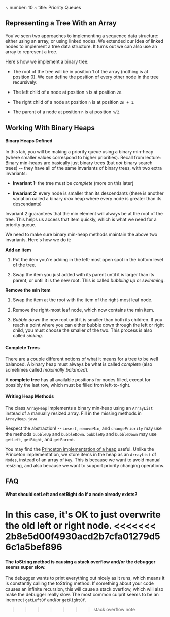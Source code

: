 ~ number: 10
~ title: Priority Queues

Representing a Tree With an Array
-------

You've seen two approaches to implementing a sequence data structure: either using an array, or using linked nodes. We extended our idea of linked nodes to implement a tree data structure. It turns out we can also use an array to represent a tree.

Here's how we implement a binary tree:

- The root of the tree will be in position 1 of the array (nothing is at position 0). We can define the position of every other node in the tree recursively:

-  The left child of a node at position `n` is at position `2n`.

- The right child of a node at position `n` is at position `2n + 1`.

- The parent of a node at position `n` is at position `n/2`.

Working With Binary Heaps
--------

#### Binary Heaps Defined

In this lab, you will be making a priority queue using a binary min-heap (where smaller values correspond to higher priorities). Recall from lecture: Binary min-heaps are basically just binary trees (but _not_ binary search trees) -- they have all of the same invariants of binary trees, with two extra invariants:

- __Invariant 1:__ the tree must be _complete_ (more on this later)

- __Invariant 2:__ every node is smaller than its descendants (there is another variation called a binary _max_ heap where every node is greater than its descendants)

Invariant 2 guarantees that the min element will always be at the root of the tree. This helps us access that item quickly, which is what we need for a priority queue.

We need to make sure binary min-heap methods maintain the above two invariants. Here's how we do it:

__Add an item__

1. Put the item you're adding in the left-most open spot in the bottom level of the tree.

2. Swap the item you just added with its parent until it is larger than its parent, or until it is the new root. This is called _bubbling up_ or _swimming_.

__Remove the min item__

1. Swap the item at the root with the item of the right-most leaf node.

2. Remove the right-most leaf node, which now contains the min item.

3. _Bubble down_ the new root until it is smaller than both its children. If you reach a point where you can either bubble down through the left or right child, you must choose the smaller of the two. This process is also called _sinking_.

#### Complete Trees

There are a couple different notions of what it means for a tree to be well balanced. A binary heap must always be what is called _complete_ (also sometimes called _maximally balanced_).

A __complete tree__ has all available positions for nodes filled, except for possibly the last row, which must be filled from left-to-right.

#### Writing Heap Methods

The class `ArrayHeap` implements a binary min-heap using an `ArrayList` instead of a manually resized array. Fill in the missing methods in `ArrayHeap.java`.

Respect the abstraction! -- `insert`, `removeMin`, and `changePriority` may use the methods `bubbleUp` and `bubbleDown`. `bubbleUp` and `bubbleDown` may use `getLeft`, `getRight`, and `getParent`.

You may find the [Princeton implementation of a heap](http://algs4.cs.princeton.edu/24pq/MinPQ.java.html) useful. Unlike the Princeton implementation, we store items in the heap as an `ArrayList` of `Nodes`, instead of an array of `Key`. This is because we want to avoid manual resizing, and also because we want to support priority changing operations.


FAQ
--------------------------------

#### What should setLeft and setRight do if a node already exists?

In this case, it's OK to just overwrite the old left or right node.
<<<<<<< 2b8e5d00f4930acd2b7cfa01279d56c1a5bef896
=======

#### The toString method is causing a stack overflow and/or the debugger seems super slow.

The debugger wants to print everything out nicely as it runs, which means it is constantly calling the toString method. If something about your code causes an infinite recursion, this will cause a stack overflow, which will also make the debugger really slow. The most common culprit seems to be an incorrect `getLeftOf` and/or `getRightOf`.
>>>>>>> stack overflow note
